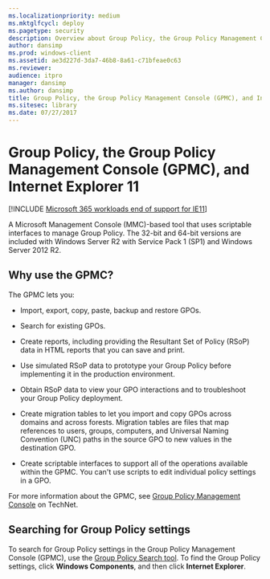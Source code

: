 ```yaml
---
ms.localizationpriority: medium
ms.mktglfcycl: deploy
ms.pagetype: security
description: Overview about Group Policy, the Group Policy Management Console (GPMC), and Internet Explorer 11
author: dansimp
ms.prod: windows-client
ms.assetid: ae3d227d-3da7-46b8-8a61-c71bfeae0c63
ms.reviewer: 
audience: itpro
manager: dansimp
ms.author: dansimp
title: Group Policy, the Group Policy Management Console (GPMC), and Internet Explorer 11 (Internet Explorer 11 for IT Pros)
ms.sitesec: library
ms.date: 07/27/2017
---
```



# Group Policy, the Group Policy Management Console (GPMC), and Internet Explorer 11

[!INCLUDE [Microsoft 365 workloads end of support for IE11](../includes/microsoft-365-ie-end-of-support.md)]

A Microsoft Management Console (MMC)-based tool that uses scriptable interfaces to manage Group Policy. The 32-bit and 64-bit versions are included with Windows Server R2 with Service Pack 1 (SP1) and Windows Server 2012 R2.

## Why use the GPMC?
The GPMC lets you:

-   Import, export, copy, paste, backup and restore GPOs.

-   Search for existing GPOs.

-   Create reports, including providing the Resultant Set of Policy (RSoP) data in HTML reports that you can save and print.

-   Use simulated RSoP data to prototype your Group Policy before implementing it in the production environment.

-   Obtain RSoP data to view your GPO interactions and to troubleshoot your Group Policy deployment.

-   Create migration tables to let you import and copy GPOs across domains and across forests. Migration tables are files that map references to users, groups, computers, and Universal Naming Convention (UNC) paths in the source GPO to new values in the destination GPO.

-   Create scriptable interfaces to support all of the operations available within the GPMC. You can't use scripts to edit individual policy settings in a GPO.

For more information about the GPMC, see [Group Policy Management Console](/previous-versions/windows/it-pro/windows-server-2008-R2-and-2008/cc753298(v=ws.11)) on TechNet.

## Searching for Group Policy settings
To search for Group Policy settings in the Group Policy Management Console (GPMC), use the [Group Policy Search tool](https://go.microsoft.com/fwlink/p/?LinkId=279857). To find the Group Policy settings, click **Windows Components**, and then click **Internet Explorer**.

 

 